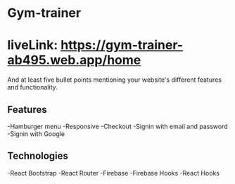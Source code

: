 # Gym-trainer
# liveLink: https://gym-trainer-ab495.web.app/home
And at least five bullet points mentioning your website's different features and functionality.
## Features
-Hamburger menu
-Responsive
-Checkout
-Signin with email and password
-Signin with Google

## Technologies
-React Bootstrap
-React Router
-Firebase
-Firebase Hooks
-React Hooks